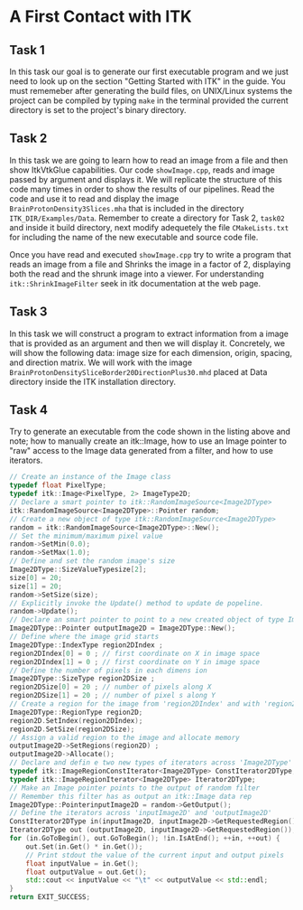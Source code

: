 # A First Contact with ITK

## Task 1

In this task our goal is to generate our first executable program and we just need to look up on the section "Getting Started with ITK" in the guide. You must rememeber after generating the build files, on UNIX/Linux systems the project can be compiled by typing `make` in the terminal provided the current directory is set to the project's binary directory.

## Task 2

In this task we are going to learn how to read an image from a file and then show ItkVtkGlue capabilities. Our code `showImage.cpp`, reads and image passed by argument and displays it. We will replicate the structure of this code many times in order to show the results of our pipelines. Read the code and use it to read and display the image `BrainProtonDensity3Slices.mha` that is included in the directory `ITK_DIR/Examples/Data`. Remember to create a directory for Task 2, `task02` and inside it build directory, next modify adequetely the file `CMakeLists.txt` for including the name of the new executable and source code file.

Once you have read and executed `showImage.cpp` try to write a program that reads an image from a file and Shrinks the image in a factor of 2, displaying both the read and the shrunk image into a viewer. For understanding `itk::ShrinkImageFilter` seek in itk documentation at the web page.

## Task 3

In this task we will construct a program to extract information from a image that is provided as an argument and then we will display it. Concretely, we will show the following data: image size for each dimension, origin, spacing, and direction matrix. We will work with the image `BrainProtonDensitySliceBorder20DirectionPlus30.mhd` placed at Data directory inside the ITK installation directory.

## Task 4

Try to generate an executable from the code shown in the listing above and note; how to manually create an itk::Image, how to use an Image pointer to "raw" access to the Image data generated from a filter, and how to use iterators.

```c++
// Create an instance of the Image class
typedef float PixelType;
typedef itk::Image<PixelType, 2> ImageType2D;
// Declare a smart pointer to itk::RandomImageSource<Image2DType>
itk::RandomImageSource<Image2DType>::Pointer random;
// Create a new object of type itk::RandomImageSource<Image2DType>
random = itk::RandomImageSource<Image2DType>::New();
// Set the minimum/maximum pixel value
random->SetMin(0.0);
random->SetMax(1.0);
// Define and set the random image's size
Image2DType::SizeValueTypesize[2];
size[0] = 20;
size[1] = 20;
random->SetSize(size);
// Explicitly invoke the Update() method to update de popeline.
random->Update();
// Declare an smart pointer to point to a new created object of type Image2DType
Image2DType::Pointer outputImage2D = Image2DType::New();
// Define where the image grid starts
Image2DType::IndexType region2DIndex ;
region2DIndex[0] = 0 ; // first coordinate on X in image space
region2DIndex[1] = 0 ; // first coordinate on Y in image space
// Define the number of pixels in each dimens ion
Image2DType::SizeType region2DSize ;
region2DSize[0] = 20 ; // number of pixels along X
region2DSize[1] = 20 ; // number of pixel s along Y
// Create a region for the image from 'region2DIndex' and with 'region2DSize'
Image2DType::RegionType region2D;
region2D.SetIndex(region2DIndex);
region2D.SetSize(region2DSize);
// Assign a valid region to the image and allocate memory
outputImage2D->SetRegions(region2D) ;
outputImage2D->Allocate();
// Declare and defin e two new types of iterators across 'Image2DType'
typedef itk::ImageRegionConstIterator<Image2DType> ConstIterator2DType;
typedef itk::ImageRegionIterator<Image2DType> Iterator2DType;
// Make an Image pointer points to the output of random filter
// Remember this filter has as output an itk::Image data rep
Image2DType::PointerinputImage2D = random->GetOutput();
// Define the iterators across 'inputImage2D' and 'outputImage2D'
ConstIterator2DType in(inputImage2D, inputImage2D->GetRequestedRegion());
Iterator2DType out (outputImage2D, inputImage2D->GetRequestedRegion());
for (in.GoToBegin(), out.GoToBegin(); !in.IsAtEnd(); ++in, ++out) {
    out.Set(in.Get() * in.Get());
    // Print stdout the value of the current input and output pixels
    float inputValue = in.Get();
    float outputValue = out.Get();
    std::cout << inputValue << "\t" << outputValue << std::endl;
}
return EXIT_SUCCESS;
```